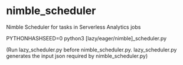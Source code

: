# nimble_scheduler
Nimble Scheduler for tasks in Serverless Analytics jobs

PYTHONHASHSEED=0 python3 [lazy/eager/nimble]_scheduler.py

(Run lazy_scheduler.py before nimble_scheduler.py. lazy_scheduler.py generates the input json required by nimble_scheduler.py)
